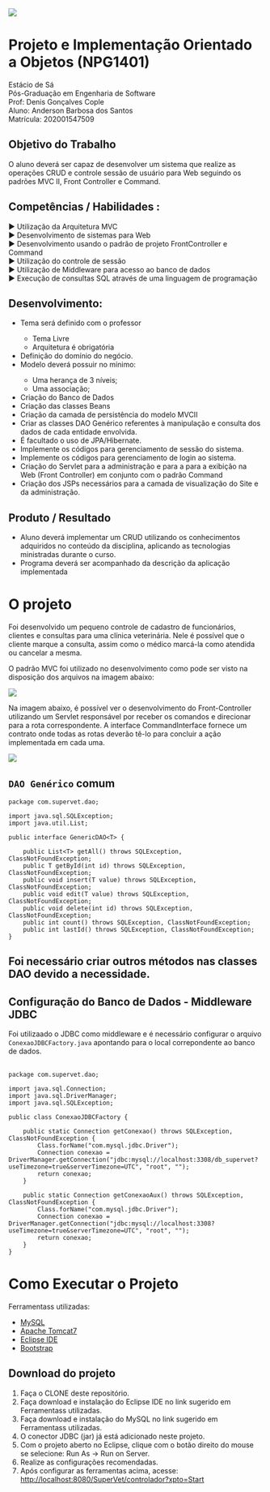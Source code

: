 <img src="https://github.com/dev-anderson-santos/com.supervet/blob/master/WebContent/img/logo_estacio.png">

# Projeto e Implementação Orientado a Objetos (NPG1401)

Estácio de Sá<br/>
Pós-Graduação em Engenharia de Software<br/>
Prof: Denis Gonçalves Cople<br/>
Aluno: Anderson Barbosa dos Santos<br/>
Matrícula: 202001547509

## Objetivo do Trabalho

O aluno deverá ser capaz de desenvolver um sistema que realize as operações CRUD e controle sessão de usuário para Web seguindo os padrões MVC II, Front Controller e Command.

## Competências / Habilidades :

  ► Utilização da Arquitetura MVC<br>
  ► Desenvolvimento de sistemas para Web<br>
  ► Desenvolvimento usando o padrão de projeto FrontController e Command<br>
  ► Utilização do controle de sessão<br>
  ► Utilização de Middleware para acesso ao banco de dados<br>
  ► Execução de consultas SQL através de uma linguagem de programação<br>


## Desenvolvimento:

<ul>
  <li>Tema será definido com o professor</li>
  <ul>
    <li>Tema Livre</li>
    <li>Arquitetura é obrigatória</li>
  </ul>
  <li>Definição do domínio do negócio.</li>
  <li>Modelo deverá possuir no mínimo:</li>
  <ul>
    <li>Uma herança de 3 níveis;</li>
    <li>Uma associação;</li>
  </ul>
  <li>Criação do Banco de Dados</li>
  <li>Criação das classes Beans</li>
  <li>Criação da camada de persistência do modelo MVCII</li>
  <li>Criar as classes DAO Genérico referentes à manipulação e consulta dos dados de cada entidade envolvida.</li>
  <li>É facultado o uso de JPA/Hibernate.</li>
  <li>Implemente os códigos para gerenciamento de sessão do sistema.</li>
  <li>Implemente os códigos para gerenciamento de login ao sistema.</li>
  <li>Criação do Servlet para a administração e para a para a exibição na Web (Front Controller) em conjunto com o padrão Command</li>
  <li>Criação dos JSPs necessários para a camada de visualização do Site e da administração.</li>
</ul>
 
## Produto / Resultado

<ul>
  <li>Aluno deverá implementar um CRUD utilizando os conhecimentos adquiridos no conteúdo da disciplina, aplicando as tecnologias ministradas durante o curso.</li>
  <li>Programa deverá ser acompanhado da descrição da aplicação implementada</li>
</ul>

# O projeto

Foi desenvolvido um pequeno controle de cadastro de funcionários, clientes e consultas para uma clínica veterinária.
Nele é possível que o cliente marque a consulta, assim como o médico marcá-la como atendida ou cancelar a mesma.

O padrão MVC foi utilizado no desenvolvimento como pode ser visto na disposição dos arquivos na imagem abaixo:

<img src="https://github.com/dev-anderson-santos/com.supervet/blob/master/WebContent/img/mvc.PNG">

Na imagem abaixo, é possível ver o desenvolvimento do Front-Controller utilizando um Servlet responsável por receber os comandos e direcionar para a rota correspondente. A interface CommandInterface fornece um contrato onde todas as rotas deverão tê-lo para concluir a ação implementada em cada uma.

<img src="https://github.com/dev-anderson-santos/com.supervet/blob/master/WebContent/img/command_front_servlet.PNG">


## `DAO Genérico` comum

```
package com.supervet.dao;

import java.sql.SQLException;
import java.util.List;

public interface GenericDAO<T> {

	public List<T> getAll() throws SQLException, ClassNotFoundException;
	public T getById(int id) throws SQLException, ClassNotFoundException;
	public void insert(T value) throws SQLException, ClassNotFoundException;
	public void edit(T value) throws SQLException, ClassNotFoundException;
	public void delete(int id) throws SQLException, ClassNotFoundException;	
	public int count() throws SQLException, ClassNotFoundException;	
	public int lastId() throws SQLException, ClassNotFoundException;
}

```
## Foi necessário criar outros métodos nas classes DAO devido a necessidade.

## Configuração do Banco de Dados - Middleware JDBC

Foi utilizaado o JDBC como middleware e é necessário configurar o arquivo `ConexaoJDBCFactory.java` apontando para o local correpondente ao banco de dados.<br/><br/>

```
package com.supervet.dao;

import java.sql.Connection;
import java.sql.DriverManager;
import java.sql.SQLException;

public class ConexaoJDBCFactory {

    public static Connection getConexao() throws SQLException, ClassNotFoundException {
        Class.forName("com.mysql.jdbc.Driver");
        Connection conexao = DriverManager.getConnection("jdbc:mysql://localhost:3308/db_supervet?useTimezone=true&serverTimezone=UTC", "root", "");
        return conexao;
    }
    
    public static Connection getConexaoAux() throws SQLException, ClassNotFoundException {
        Class.forName("com.mysql.jdbc.Driver");
        Connection conexao = DriverManager.getConnection("jdbc:mysql://localhost:3308?useTimezone=true&serverTimezone=UTC", "root", "");
        return conexao;
    }
}

```

# Como Executar o Projeto

Ferramentass utilizadas:

 - [MySQL](https://dev.mysql.com/get/Downloads/MySQLInstaller/mysql-installer-community-5.7.30.0.msi)
 - [Apache Tomcat7](https://tomcat.apache.org/download-70.cgi)
 - [Eclipse IDE](https://www.eclipse.org/downloads/download.php?file=/oomph/epp/2020-03/R/eclipse-inst-win64.exe)
 - [Bootstrap](https://getbootstrap.com/docs/4.1/getting-started/introduction/)

## Download do projeto

<ol>
  <li>Faça o CLONE deste repositório.</li>
  <li>Faça download e instalação do Eclipse IDE no link sugerido em Ferramentass utilizadas.</li>
  <li>Faça download e instalação do MySQL no link sugerido em Ferramentass utilizadas.</li>
  <li>O conector JDBC (jar) já está adicionado neste projeto.</li>
  <li>Com o projeto aberto no Eclipse, clique com o botão direito do mouse se selecione: Run As -> Run on Server.</li>
  <li>Realize as configurações recomendadas.</li>
  <li>Após configurar as ferramentas acima, acesse: <a href="http://localhost:8080/SuperVet/controlador?xpto=Start">http://localhost:8080/SuperVet/controlador?xpto=Start</a></li>
</ol>

